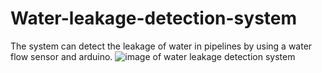 # Water-leakage-detection-system

The system can detect the leakage of water in pipelines by using a water flow sensor and arduino.
![image of water leakage detection system](https://user-images.githubusercontent.com/109646338/216565868-f5871b76-1b6c-4a65-9e21-8ef201034f1e.jpeg)
